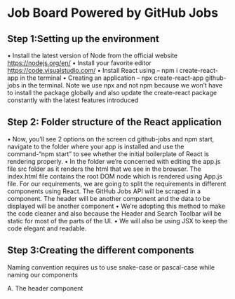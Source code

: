 # Job Board Powered by GitHub Jobs


## Step 1:Setting up the environment
  •	Install the latest version of Node from the official website https://nodejs.org/en/
  •	Install your favorite editor https://code.visualstudio.com/
  •	Install React using –  npm i create-react-app in the terminal
  •	Creating an application –  npx create-react-app github-jobs in the terminal. Note we use npx and not npm because we won’t have to install the package globally       and also update the create-react package constantly with the latest features introduced

## Step 2: Folder structure of the React application
•	Now, you’ll see 2 options on the screen cd github-jobs and npm start, navigate to the folder where your app is installed and use the command-“npm start” to see     whether the initial boilerplate of React is rendering properly.
•	In the folder we’re concerned with editing the app.js file src folder as it renders the html that we see in the browser. The index.html file contains the root DOM   node which is rendered using App.js file. For our requirements, we are going to split the requirements in different components using React. The GitHub Jobs API     will be scraped in a component. The header will be another component and the data to be displayed will be another component
•	We’re adopting this method to make the code cleaner and also because the Header and Search Toolbar will be static for most of the parts of the UI.
•	We will also be using JSX to keep the code elegant and readable.

## Step 3:Creating the different components
  Naming convention requires us to use snake-case or pascal-case while naming our components
 
A.	The header component



















	
